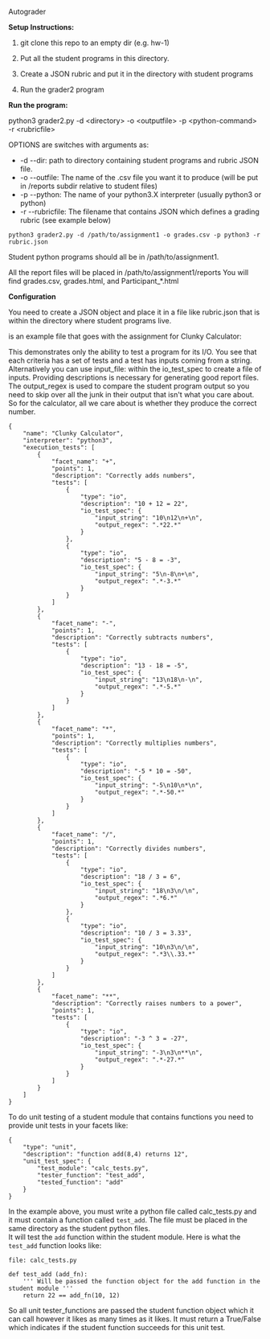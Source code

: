 Autograder 

**Setup Instructions:**

1. git clone this repo to an empty dir (e.g. hw-1)

1. Put all the student programs in this directory.

1. Create a JSON rubric and put it in the directory with student programs

1. Run the grader2 program

**Run the program:**

python3 grader2.py -d \<directory> -o \<outputfile> -p \<python-command> -r \<rubricfile>

OPTIONS are switches with arguments as:
- -d --dir: path to directory containing student programs and rubric JSON file.
- -o --outfile: The name of the .csv file you want it to produce (will be put in /reports subdir relative to student files)
- -p --python: The name of your python3.X interpreter (usually python3 or python)
- -r --rubricfile: The filename that contains JSON which defines a grading rubric (see example below)

```
python3 grader2.py -d /path/to/assignment1 -o grades.csv -p python3 -r rubric.json
```
Student python programs should all be in /path/to/assignment1.

All the report files will be placed in /path/to/assignment1/reports
You will find grades.csv, grades.html, and Participant_*.html 

**Configuration**

You need to create a JSON object and place it in a file like rubric.json
that is within the directory where student programs live.

is an example file that goes with the assignment for Clunky Calculator:

This demonstrates only the ability to test a program for its I/O.
You see that each criteria has a set of tests and a test has inputs
coming from a string.  Alternatively you can use input_file: within the
io_test_spec to create a file of inputs.  Providing descriptions is
necessary for generating good report files.  The output_regex is used to
compare the student program output so you need to skip over all the junk
in their output that isn't what you care about.  So for the calculator, all
we care about is whether they produce the correct number.

```
{
    "name": "Clunky Calculator",
    "interpreter": "python3",
    "execution_tests": [
        {
            "facet_name": "+",
            "points": 1,
            "description": "Correctly adds numbers",
            "tests": [
                {
                    "type": "io",
                    "description": "10 + 12 = 22",
                    "io_test_spec": {
                        "input_string": "10\n12\n+\n",
                        "output_regex": ".*22.*"
                    }
                },
                {
                    "type": "io",
                    "description": "5 - 8 = -3",
                    "io_test_spec": {
                        "input_string": "5\n-8\n+\n",
                        "output_regex": ".*-3.*"
                    }
                }
            ]
        },
        {
            "facet_name": "-",
            "points": 1,
            "description": "Correctly subtracts numbers",
            "tests": [
                {
                    "type": "io",
                    "description": "13 - 18 = -5",
                    "io_test_spec": {
                        "input_string": "13\n18\n-\n",
                        "output_regex": ".*-5.*"
                    }
                }
            ]
        },
        {
            "facet_name": "*",
            "points": 1,
            "description": "Correctly multiplies numbers",
            "tests": [
                {
                    "type": "io",
                    "description": "-5 * 10 = -50",
                    "io_test_spec": {
                        "input_string": "-5\n10\n*\n",
                        "output_regex": ".*-50.*"
                    }
                }
            ]
        },
        {
            "facet_name": "/",
            "points": 1,
            "description": "Correctly divides numbers",
            "tests": [
                {
                    "type": "io",
                    "description": "18 / 3 = 6",
                    "io_test_spec": {
                        "input_string": "18\n3\n/\n",
                        "output_regex": ".*6.*"
                    }
                },
                {
                    "type": "io",
                    "description": "10 / 3 = 3.33",
                    "io_test_spec": {
                        "input_string": "10\n3\n/\n",
                        "output_regex": ".*3\\.33.*"
                    }
                }
            ]
        },
        {
            "facet_name": "**",
            "description": "Correctly raises numbers to a power",
            "points": 1,
            "tests": [
                {
                    "type": "io",
                    "description": "-3 ^ 3 = -27",
                    "io_test_spec": {
                        "input_string": "-3\n3\n**\n",
                        "output_regex": ".*-27.*"
                    }
                }
            ]
        }
    ]
}
```

To do unit testing of a student module that contains functions you need to provide unit tests in your facets like:
```
{
    "type": "unit",
    "description": "function add(8,4) returns 12",
    "unit_test_spec": {
        "test_module": "calc_tests.py",
        "tester_function": "test_add",
        "tested_function": "add"
    }
}
```

In the example above, you must write a python file called calc_tests.py and it must contain a function called `test_add`.
The file must be placed in the same directory as the student python files.  
It will test the `add` function within the student module.  Here is what the `test_add` function looks like:

```
file: calc_tests.py

def test_add (add_fn):
    ''' Will be passed the function object for the add function in the student module '''
    return 22 == add_fn(10, 12)
```

So all unit tester_functions are passed the student function object which it can call however it likes as many times as it likes.  It must
return a True/False which indicates if the student function succeeds for this unit test.
